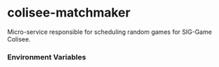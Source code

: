 # colisee-matchmaker
Micro-service responsible for scheduling random games for SIG-Game Colisee.


### Environment Variables